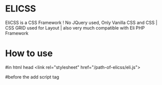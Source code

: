 # ELICSS
EliCSS is a CSS Framework ! No JQuery used, Only Vanilla CSS and CSS | CSS GRID used for Layout |  also very much compatible with Eli PHP Framework


# How to use
#in html head
\<link rel="stylesheet" href="/path-of-elicss/eli.js"\>

#before the </body> add script tag
<script src="/path-of-elicss/eli.js" type="modules"></script>
